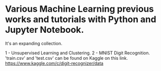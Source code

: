 # Various Machine Learning previous works and tutorials with Python and Jupyter Notebook.
It's an expanding collection.

1 - Unsupervised Learning and Clustering.
2 - MNIST Digit Recognition. 'train.csv' and 'test.csv' can be found on Kaggle on this link. 
https://www.kaggle.com/c/digit-recognizer/data
